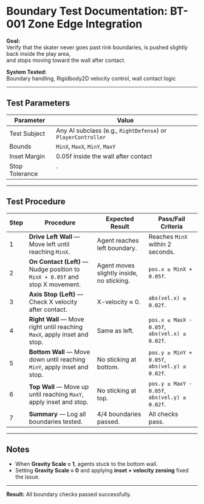 # Boundary Test Documentation: BT-001 Zone Edge Integration

**Goal:**  
Verify that the skater never goes past rink boundaries, is pushed slightly back inside the play area,  
and stops moving toward the wall after contact.

**System Tested:**  
Boundary handling, Rigidbody2D velocity control, wall contact logic

---

## Test Parameters

| Parameter | Value |
|------------|--------|
| Test Subject | Any AI subclass (e.g., `RightDefense`) or `PlayerController` |
| Bounds | `MinX`, `MaxX`, `MinY`, `MaxY` |
| Inset Margin | 0.05f inside the wall after contact |
| Stop Tolerance | `|axisVelocity| ≤ 0.02f` within 0.05s of impact |

---

## Test Procedure

| Step | Procedure | Expected Result | Pass/Fail Criteria |
|------|------------|-----------------|--------------------|
| 1 | **Drive Left Wall** — Move left until reaching `MinX`. | Agent reaches left boundary. | Reaches `MinX` within 2 seconds. |
| 2 | **On Contact (Left)** — Nudge position to `MinX + 0.05f` and stop X movement. | Agent moves slightly inside, no sticking. | `pos.x ≥ MinX + 0.05f`. |
| 3 | **Axis Stop (Left)** — Check X velocity after contact. | X-velocity ≈ 0. | `abs(vel.x) ≤ 0.02f`. |
| 4 | **Right Wall** — Move right until reaching `MaxX`, apply inset and stop. | Same as left. | `pos.x ≤ MaxX - 0.05f`, `abs(vel.x) ≤ 0.02f`. |
| 5 | **Bottom Wall** — Move down until reaching `MinY`, apply inset and stop. | No sticking at bottom. | `pos.y ≥ MinY + 0.05f`, `abs(vel.y) ≤ 0.02f`. |
| 6 | **Top Wall** — Move up until reaching `MaxY`, apply inset and stop. | No sticking at top. | `pos.y ≤ MaxY - 0.05f`, `abs(vel.y) ≤ 0.02f`. |
| 7 | **Summary** — Log all boundaries tested. | 4/4 boundaries passed. | All checks pass. |

---

## Notes

- When **Gravity Scale = 1**, agents stuck to the bottom wall.  
- Setting **Gravity Scale = 0** and applying **inset + velocity zeroing** fixed the issue.

---

**Result:** All boundary checks passed successfully.
